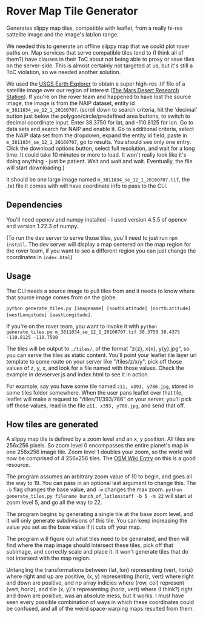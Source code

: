 # Rover Map Tile Generator

Generates slippy map tiles, compatible with leaflet, from a really hi-res sattelite image and the image's lat/lon range.

We needed this to generate an offline slippy map that we could plot
rover paths on. Map services that serve compatible tiles tend to (I think all of them?) have
clauses in their ToC about not being able to proxy or save tiles on the server-side.
This is almost certainly not targeted at us, but it's still a ToC violation,
so we needed another solution.

We used the [USGS Earth Explorer](https://earthexplorer.usgs.gov/) to obtain a super high-res .tif file
of a satellite image over our region of interest ([The Mars Desert Research Station](http://mdrs.marssociety.org/)).
If you're on the rover team and happened to have lost the source image,
the image is from the NAIP dataset, entity id `m_3811034_se_12_1_20160707`.
(scroll down to search criteria, hit the 'decimal' button just below the polygon/circle/predefined area buttons, to switch to decimal coordinate input.
Enter 38.3750 for lat, and  -110.8125 for lon. Go to data sets and search for NAIP and enable it. Go to additional criteria,
select the NAIP data set from the dropdown, expand the entity id field, paste in `m_3811034_se_12_1_20160707`, go to results.
You should see only one entry. Click the download options button, select full resolution, and wait for a long time.
It could take 10 minutes or more to load. It won't really look like it's doing anything - just be patient. Wait and wait and wait. Eventually, the file will start downloading.)

It should be one large image named `m_3811034_se_12_1_20160707.tif`, the .txt file it comes with will have coordinate info to pass to the CLI.

## Dependencies

You'll need opencv and numpy installed - I used version 4.5.5 of opencv and version 1.22.3 of numpy.

(To run the dev server to serve those tiles, you'll need to just run `npm install`.
The dev server will display a map centered on the map region for the rover team, if you want to see a different region
you can just change the coordinates in `index.html`)

## Usage

The CLI needs a source image to pull tiles from and it needs to know where that source image comes from on the globe.

`python generate_tiles.py [imagename] [southLatitude] [northLatitude] [westLongitude] [eastLongitude]`.

If you're on the rover team, you want to invoke it with
`python generate_tiles.py m_3811034_se_12_1_20160707.tif 38.3750 38.4375 -110.8125 -110.7500`

The tiles will be output to `./tiles/`, of the format "z{z}, x{x}, y{y}.jpg", so you can serve the tiles as static content.
You'll point your leaflet tile layer url template to some route on your server like "/tiles/z/x/y", pick off those values of z, y, x, and look for a file named with those values. Check the example in devserver.js and index.html to see it in action.

For example, say you have some tile named `z11, x393, y786.jpg`, stored in some tiles folder somewhere.
When the user pans leaflet over that tile, leaflet will make a request to "/tiles/11/393/786" on your server,
you'll pick off those values, read in the file `z11, x393, y786.jpg`, and send that off.

## How tiles are generated

A slippy map tile is defined by a zoom level and an x, y position. All tiles are 256x256 pixels.
So zoom level 0 encompasses the entire planet's map in one 256x256 image tile. Zoom level 1 doubles your zoom, so the world will now be comprised of 4 256x256 tiles.
The [OSM Wiki Entry](https://wiki.openstreetmap.org/wiki/Slippy_map_tilenames) on this is a good resource.

The program assumes an arbitrary zoom value of 10 to begin, and goes all the way to 19. You can pass in an optional last argument to change this.
The `-b` flag changes the base value, and `-m` changes the max zoom. `python generate_tiles.py filename bunch_of_latlonstuff -b 5 -m 22`
will start at zoom level 5, and go all the way to 22.

The program begins by generating a single tile at the base zoom level, and it will only generate
subdivisions of this tile. You can keep increasing the value you set as the base value if it cuts off your map.

The program will figure out what tiles need to be generated, and then will find where the map image should intersect these tiles,
pick off that subimage, and correctly scale and place it. It won't generate tiles that do not intersect with the map region.

Untangling the transformations between (lat, lon) representing (vert, horiz) where right and up are positive,
(x, y) representing (horiz, vert) where right and down are positive, and np array indicies where (row, col) represent (vert, horiz), and tile (x, y)'s representing (horiz, vert) where (I think?) right and down are positive,
was an absolute mess, but it works.
I must have seen every possible combination of ways in which these coordinates could be confused, and all of the
weird space-warping maps resulted from them.
